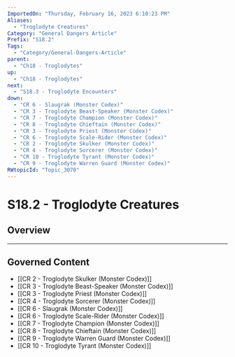 ```yaml
---
ImportedOn: "Thursday, February 16, 2023 6:10:23 PM"
Aliases:
  - "Troglodyte Creatures"
Category: "General Dangers Article"
Prefix: "S18.2"
Tags:
  - "Category/General-Dangers-Article"
parent:
  - "Ch18 - Troglodytes"
up:
  - "Ch18 - Troglodytes"
next:
  - "S18.3 - Troglodyte Encounters"
down:
  - "CR 6 - Slaugrak (Monster Codex)"
  - "CR 3 - Troglodyte Beast-Speaker (Monster Codex)"
  - "CR 7 - Troglodyte Champion (Monster Codex)"
  - "CR 8 - Troglodyte Chieftain (Monster Codex)"
  - "CR 3 - Troglodyte Priest (Monster Codex)"
  - "CR 6 - Troglodyte Scale-Rider (Monster Codex)"
  - "CR 2 - Troglodyte Skulker (Monster Codex)"
  - "CR 4 - Troglodyte Sorcerer (Monster Codex)"
  - "CR 10 - Troglodyte Tyrant (Monster Codex)"
  - "CR 9 - Troglodyte Warren Guard (Monster Codex)"
RWtopicId: "Topic_3070"
---
```

# S18.2 - Troglodyte Creatures
## Overview
---
## Governed Content
- [[CR 2 - Troglodyte Skulker (Monster Codex)]]
- [[CR 3 - Troglodyte Beast-Speaker (Monster Codex)]]
- [[CR 3 - Troglodyte Priest (Monster Codex)]]
- [[CR 4 - Troglodyte Sorcerer (Monster Codex)]]
- [[CR 6 - Slaugrak (Monster Codex)]]
- [[CR 6 - Troglodyte Scale-Rider (Monster Codex)]]
- [[CR 7 - Troglodyte Champion (Monster Codex)]]
- [[CR 8 - Troglodyte Chieftain (Monster Codex)]]
- [[CR 9 - Troglodyte Warren Guard (Monster Codex)]]
- [[CR 10 - Troglodyte Tyrant (Monster Codex)]]

